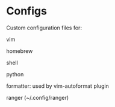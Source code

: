 # Configs

Custom configuration files for:

vim

homebrew

shell

python

formatter: used by vim-autoformat plugin

ranger (~/.config/ranger)
